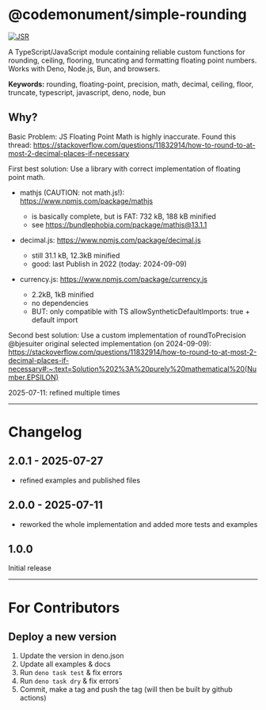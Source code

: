 # @codemonument/simple-rounding

[![JSR](https://jsr.io/badges/@codemonument/simple-rounding)](https://jsr.io/package/@codemonument/simple-rounding)

A TypeScript/JavaScript module containing reliable custom functions for rounding, ceiling, flooring, truncating and formatting floating point numbers. Works with Deno, Node.js, Bun, and browsers.

**Keywords:** rounding, floating-point, precision, math, decimal, ceiling, floor, truncate, typescript, javascript, deno, node, bun

## Why?

Basic Problem: JS Floating Point Math is highly inaccurate.
Found this thread: https://stackoverflow.com/questions/11832914/how-to-round-to-at-most-2-decimal-places-if-necessary

First best solution: Use a library with correct implementation of floating point math.

- mathjs (CAUTION: not math.js!): https://www.npmjs.com/package/mathjs

  - is basically complete, but is FAT: 732 kB, 188 kB minified
  - see https://bundlephobia.com/package/mathjs@13.1.1

- decimal.js: https://www.npmjs.com/package/decimal.js

  - still 31.1 kB, 12.3kB minified
  - good: last Publish in 2022 (today: 2024-09-09)

- currency.js: https://www.npmjs.com/package/currency.js
  - 2.2kB, 1kB minified
  - no dependencies
  - BUT: only compatible with TS allowSyntheticDefaultImports: true + default import

Second best solution: Use a custom implementation of roundToPrecision  
@bjesuiter original selected implementation (on 2024-09-09):  
https://stackoverflow.com/questions/11832914/how-to-round-to-at-most-2-decimal-places-if-necessary#:~:text=Solution%202%3A%20purely%20mathematical%20(Number.EPSILON)

2025-07-11: refined multiple times 

---
# Changelog 

## 2.0.1 - 2025-07-27

- refined examples and published files

## 2.0.0 - 2025-07-11

- reworked the whole implementation and added more tests and examples

## 1.0.0 

Initial release

---

# For Contributors

## Deploy a new version

1. Update the version in deno.json
2. Update all examples & docs
3. Run `deno task test` & fix errors
4. Run `deno task dry` & fix errors`
5. Commit, make a tag and push the tag (will then be built by github actions)
